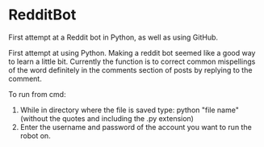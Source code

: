 # RedditBot
First attempt at a Reddit bot in Python, as well as using GitHub. 

First attempt at using Python. Making a reddit bot seemed like a good way to learn a little bit. Currently the function is to correct common mispellings of the word definitely in the comments section of posts by replying to the comment.

To run from cmd: 
  1) While in directory where the file is saved type: python "file name" (without the quotes and including the .py extension)
  2) Enter the username and password of the account you want to run the robot on.
